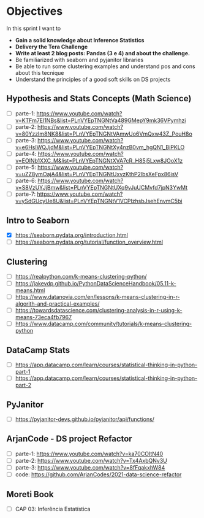 # Objectives

In this sprint I want to
- **Gain a solid knowledge about Inference Statistics**
- **Delivery the Tera Challenge**
- **Write at least 2 blog posts: Pandas (3 e 4) and about the challenge.**
- Be familiarized with seaborn and pyjanitor libraries
- Be able to run some clustering examples and understand pos and cons about this tecnique
- Understand the principles of a good soft skills on DS projects


## Hypothesis and Stats Concepts (Math Science)
- [ ] parte-1: https://www.youtube.com/watch?v=KTFm7El1NBs&list=PLnVYEpTNGNtVa489GMepY9mk36VPymhzi
- [ ] parte-2: https://www.youtube.com/watch?v=80YzzIm8NK8&list=PLnVYEpTNGNtVAmwUo6VmQxw43Z_PouH8o
- [ ] parte-3: https://www.youtube.com/watch?v=e6HsIWQJjdM&list=PLnVYEpTNGNtXy4nzB0vm_hgQN1_BiPKLO
- [ ] parte-4: https://www.youtube.com/watch?v=EOlNb1XXC_M&list=PLnVYEpTNGNtXVA7cR_H85j5Lxw8JOoX1z
- [ ] parte-5: https://www.youtube.com/watch?v=uZZ8ymOajA4&list=PLnVYEpTNGNtUxvzKthP2lbsXeFpx86isV
- [ ] parte-6: https://www.youtube.com/watch?v=S8VzUYJjBmw&list=PLnVYEpTNGNtUXq9vJuUCMvfd7jpN3YwMt
- [ ] parte-7: https://www.youtube.com/watch?v=ySdGUcyUe8U&list=PLnVYEpTNGNtV1VCPlzhsbJsehEnvmC5bi

## Intro to Seaborn
- [x] https://seaborn.pydata.org/introduction.html
- [ ] https://seaborn.pydata.org/tutorial/function_overview.html

## Clustering
- [ ] https://realpython.com/k-means-clustering-python/
- [ ] https://jakevdp.github.io/PythonDataScienceHandbook/05.11-k-means.html
- [ ] https://www.datanovia.com/en/lessons/k-means-clustering-in-r-algorith-and-practical-examples/
- [ ] https://towardsdatascience.com/clustering-analysis-in-r-using-k-means-73eca4fb7967
- [ ] https://www.datacamp.com/community/tutorials/k-means-clustering-python

## DataCamp Stats
- [ ] https://app.datacamp.com/learn/courses/statistical-thinking-in-python-part-1
- [ ] https://app.datacamp.com/learn/courses/statistical-thinking-in-python-part-2

## PyJanitor
- [ ] https://pyjanitor-devs.github.io/pyjanitor/api/functions/

## ArjanCode - DS project Refactor
- [ ] parte-1: https://www.youtube.com/watch?v=ka70COItN40
- [ ] parte-2: https://www.youtube.com/watch?v=Tx4AxbQNv3U
- [ ] parte-3: https://www.youtube.com/watch?v=8fFqakxhW84
- [ ] code: https://github.com/ArjanCodes/2021-data-science-refactor

## Moreti Book 
- [ ] CAP 03: Inferência Estatística
